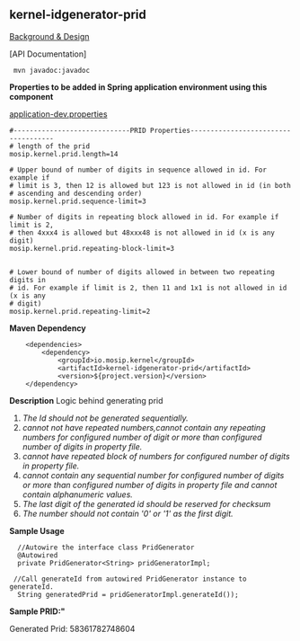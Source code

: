 ## kernel-idgenerator-prid

[Background & Design](../../docs/design/kernel/Kernel-idgenerator-prid.md)

[API Documentation]

```
 mvn javadoc:javadoc

 ```
 
 **Properties to be added in Spring application environment using this component**
 
[application-dev.properties](../../config/application-dev.properties)
 
```
#-----------------------------PRID Properties------------------------------------
# length of the prid
mosip.kernel.prid.length=14

# Upper bound of number of digits in sequence allowed in id. For example if
# limit is 3, then 12 is allowed but 123 is not allowed in id (in both
# ascending and descending order)
mosip.kernel.prid.sequence-limit=3

# Number of digits in repeating block allowed in id. For example if limit is 2,
# then 4xxx4 is allowed but 48xxx48 is not allowed in id (x is any digit)
mosip.kernel.prid.repeating-block-limit=3


# Lower bound of number of digits allowed in between two repeating digits in
# id. For example if limit is 2, then 11 and 1x1 is not allowed in id (x is any
# digit)
mosip.kernel.prid.repeating-limit=2

```
 
 
**Maven Dependency**

```
	<dependencies>
		<dependency>
			<groupId>io.mosip.kernel</groupId>
			<artifactId>kernel-idgenerator-prid</artifactId>
			<version>${project.version}</version>
	</dependency>

```
 
**Description**
Logic behind generating prid
  1. _The  Id should not be generated sequentially._
  2. _cannot not have repeated numbers,cannot contain any repeating numbers for configured number of digit or more than configured number of digits in property file._
  3. _cannot have repeated block of numbers for configured number of digits in property file._ 
  4. _cannot contain any sequential number for configured number of digits or more than configured number of  digits in property file and cannot contain alphanumeric values._
  5. _The last digit of the generated id should be reserved for checksum_  
  6. _The number should not contain '0' or '1' as the first digit._
  
**Sample Usage**
  
      //Autowire the interface class PridGenerator
	  @Autowired
	  private PridGenerator<String> pridGeneratorImpl;
	
     //Call generateId from autowired PridGenerator instance to generateId.
	  String generatedPrid = pridGeneratorImpl.generateId());
	  
	  
**Sample PRID:"**
	  
Generated Prid: 58361782748604
	
   
   








